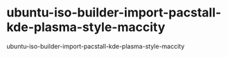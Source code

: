 # ubuntu-iso-builder-import-pacstall-kde-plasma-style-maccity
ubuntu-iso-builder-import-pacstall-kde-plasma-style-maccity
